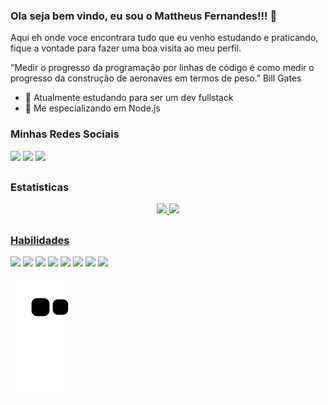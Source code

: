 ### Ola seja bem vindo, eu sou o Mattheus Fernandes!!! 👋

Aqui eh onde voce encontrara tudo que eu venho estudando e praticando, fique a vontade para fazer uma boa visita ao meu perfil.

“Medir o progresso da programação por linhas de código é como medir o progresso da construção de aeronaves em termos de peso.”
Bill Gates


- 🔭 Atualmente estudando para ser um dev fullstack
- 🌱 Me especializando em Node.js





<div>
  <h3>Minhas Redes Sociais</h3>

  <a href="https://www.linkedin.com/in/mattheus-fernandes-fullstack/" target="_blank"><img src="https://img.shields.io/badge/LinkedIn-0077B5?style=for-the-badge&logo=linkedin&logoColor=white"></a> 
  <a href="https://www.instagram.com/matt_fernandes03/" target="_blank"><img src="https://img.shields.io/badge/Instagram-E4405F?style=for-the-badge&logo=instagram&logoColor=white"></a> 
  <a href="https://www.instagram.com/matt_fernandes03/" target="_blank"><img src="https://img.shields.io/badge/Microsoft_Outlook-0078D4?style=for-the-badge&logo=microsoft-outlook&logoColor=white"></a> 
</div>

##

<h3>Estatisticas</h3>
          
<div align="center">
  <a href="https://github.com/mattheus-fernandes">
  <img height="180em" src="https://github-readme-stats.vercel.app/api?username=mattheus-fernandes&show_icons=true&theme=dark&include_all_commits=true&count_private=true"/>
  <img height="180em" src="https://github-readme-stats.vercel.app/api/top-langs/?username=mattheus-fernandes&layout=compact&langs_count=7&theme=dark"/>
</div>
  
  ##
 
 
 
<div> 
  <h3>Habilidades</h3>
  
  <a href="#" target="_blank"><img src="https://img.shields.io/badge/GIT-E44C30?style=for-the-badge&logo=git&logoColor=white"></a> 
  <a href="#" target="_blank"><img src="https://img.shields.io/badge/HTML5-E34F26?style=for-the-badge&logo=html5&logoColor=white" target="_blank"></a>
  <a href="#" target="_blank"><img src="https://img.shields.io/badge/CSS3-1572B6?style=for-the-badge&logo=css3&logoColor=white" target="_blank"></a> 
  <a href="#" target="_blank"><img src="https://img.shields.io/badge/Sass-CC6699?style=for-the-badge&logo=sass&logoColor=white"></a>
  <a href="#" target="_blank"><img src="https://img.shields.io/badge/Bootstrap-563D7C?style=for-the-badge&logo=bootstrap&logoColor=white"></a>
  <a href="#" target="_blank"><img src="https://img.shields.io/badge/JavaScript-F7DF1E?style=for-the-badge&logo=javascript&logoColor=black"></a>
  <a href="#" target="_blank"><img src="https://img.shields.io/badge/Node.js-43853D?style=for-the-badge&logo=node.js&logoColor=white"></a>
  <a href="#" target="_blank"><img src="https://img.shields.io/badge/MongoDB-4EA94B?style=for-the-badge&logo=mongodb&logoColor=white"></a>
  
  ![Snake animation](https://github.com/rafaballerini/rafaballerini/blob/output/github-contribution-grid-snake.svg)
 
</div>

